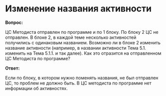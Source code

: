# Изменение названия активности

**Вопрос:**

ЦС Методиста отправлен по программе и по 1 блоку. По блоку 2 ЦС не отправлен. В блоке 2, в каждой теме несколько активностей получились с одинаковым названием. Возможно ли в блоке 2 изменить название активности (например, в названии активности Тема 5.1. изменить на Тема 5.1.1. и так далее). Как это отразится на отправленном ЦС Методиста по программе?

**Ответ:**

Если по блоку, в котором нужно поменять названия, не был отправлен ЦС, то проблем не должно быть. В ЦС методиста по программе нет информации об активностях.
